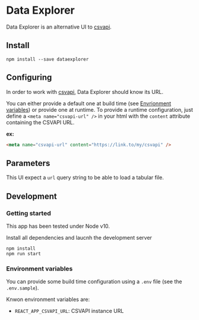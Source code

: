 # Data Explorer

Data Explorer is an alternative UI to [csvapi](https://github.com/opendatateam/csvapi).

## Install

```shell
npm install --save dataexplorer
```

## Configuring

In order to work with [csvapi](https://github.com/opendatateam/csvapi), Data Explorer should know its URL.

You can either provide a default one at build time (see [Envrionment variables](#environment-variables)) or provide one at runtime.
To provide a runtime configuration, just define a `<meta name="csvapi-url" />` in your html with the `content` attribute containing the CSVAPI URL.

**ex:**
```html
<meta name="csvapi-url" content="https://link.to/my/csvapi" />
```

## Parameters

This UI expect a `url` query string to be able to load a tabular file.

## Development

### Getting started

This app has been tested under Node v10.

Install all dependencies and laucnh the development server

```shell
npm install
npm run start
```

### Environment variables

You can provide some build time configuration using a `.env` file (see the `.env.sample`).

Knwon environment variables are:

- `REACT_APP_CSVAPI_URL`: CSVAPI instance URL
